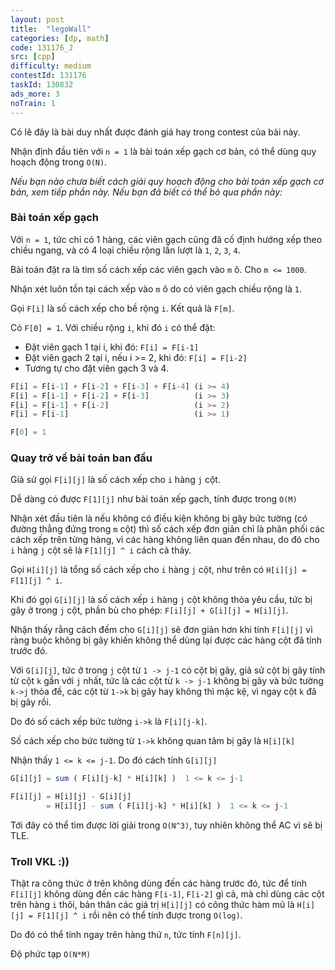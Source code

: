 ```yaml
---
layout: post
title:  "legoWall"
categories: [dp, math]
code: 131176_J
src: [cpp]
difficulty: medium
contestId: 131176
taskId: 130832
ads_more: 3
noTrain: 1
---
```


Có lẽ đây là bài duy nhất được đánh giá hay trong contest của bài này.

Nhận định đầu tiên với `n = 1` là bài toán xếp gạch cơ bản, có thể dùng quy hoạch động trong `O(N)`.

*Nếu bạn nào chưa biết cách giải quy hoạch động cho bài toán xếp gạch cơ bản, xem tiếp phần này. Nếu bạn đã biết có thể bỏ qua phần này:*

### Bài toán xếp gạch

Với `n = 1`, tức chỉ có 1 hàng, các viên gạch cũng đã cố định hướng xếp theo chiều ngang, và có 4 loại chiều rộng lần lượt là `1`, `2`, `3`, `4`.

Bài toán đặt ra là tìm số cách xếp các viên gạch vào `m` ô. Cho `m <= 1000`.

Nhận xét luôn tồn tại cách xếp vào `m` ô do có viên gạch chiều rộng là `1`.

Gọi `F[i]` là số cách xếp cho bề rộng `i`. Kết quả là `F[m]`.

Có `F[0] = 1`. Với chiều rộng `i`, khi đó `i` có thể đặt:

+ Đặt viên gạch 1 tại i, khi đó: `F[i] = F[i-1]`
+ Đặt viên gạch 2 tại i, nếu i >= 2, khi đó: `F[i] = F[i-2]`
+ Tương tự cho đặt viên gạch 3 và 4.

```js
F[i] = F[i-1] + F[i-2] + F[i-3] + F[i-4] (i >= 4)
F[i] = F[i-1] + F[i-2] + F[i-3]          (i >= 3)
F[i] = F[i-1] + F[i-2]                   (i >= 2)
F[i] = F[i-1]                            (i >= 1)

F[0] = 1
```

### Quay trở về bài toán ban đầu

Giả sử gọi `F[i][j]` là số cách xếp cho `i` hàng `j` cột.

Dễ dàng có được `F[1][j]` như bài toán xếp gạch, tính được trong `O(M)`

Nhận xét đầu tiên là nếu không có điều kiện không bị gãy bức tường (có đường thẳng đứng trong `m` cột) thì số cách xếp đơn giản chỉ là phân phối các cách xếp trên từng hàng, vì các hàng không liên quan đến nhau, do đó cho `i` hàng `j` cột sẽ là `F[1][j] ^ i` cách cả thảy.

Gọi `H[i][j]` là tổng số cách xếp cho `i` hàng `j` cột, như trên có `H[i][j] = F[1][j] ^ i`.

Khi đó gọi `G[i][j]` là số cách xếp `i` hàng `j` cột không thỏa yêu cầu, tức bị gãy ở trong `j` cột, phần bù cho phép: `F[i][j] + G[i][j] = H[i][j]`.

Nhận thấy rằng cách đếm cho `G[i][j]` sẽ đơn giản hơn khi tính `F[i][j]` vì ràng buộc không bị gãy khiến không thể dùng lại được các hàng cột đã tính trước đó.

Với `G[i][j]`, tức ở trong `j` cột từ `1 -> j-1` có cột bị gãy, giả sử cột bị gãy tính từ cột `k` gần với `j` nhất, tức là các cột từ `k -> j-1` không bị gãy và bức tường `k->j` thỏa đề, các cột từ `1->k` bị gãy hay không thì mặc kệ, vì ngay cột `k` đã bị gãy rồi.

Do đó số cách xếp bức tường `i->k` là `F[i][j-k]`.

Số cách xếp cho bức tường từ `1->k` không quan tâm bị gãy là `H[i][k]`

Nhận thấy `1 <= k <= j-1`. Do đó cách tính `G[i][j]`

```js
G[i][j] = sum ( F[i][j-k] * H[i][k] )  1 <= k <= j-1

F[i][j] = H[i][j] - G[i][j]
        = H[i][j] - sum ( F[i][j-k] * H[i][k] )  1 <= k <= j-1

```

Tới đây có thể tìm được lời giải trong `O(N^3)`, tuy nhiên không thể AC vì sẽ bị TLE.

### Troll VKL :))

Thật ra công thức ở trên không dùng đến các hàng trước đó, tức để tính `F[i][j]` không dùng đến các hàng `F[i-1]`, `F[i-2]` gì cả, mà chỉ dùng các cột trên hàng `i` thôi, bản thân các giá trị `H[i][j]` có công thức hàm mũ là `H[i][j] = F[1][j] ^ i` rồi nên có thể tính được trong `O(log)`.

Do đó có thể tính ngay trên hàng thứ `n`, tức tính `F[n][j]`.

Độ phức tạp `O(N*M)`
